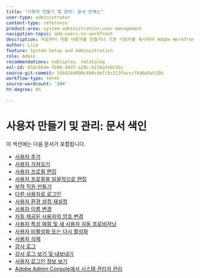 ```yaml
---
title: "사용자 만들기 및 관리: 문서 인덱스"
user-type: administrator
content-type: reference
product-area: system-administration;user-management
navigation-topic: add-users-to-workfront
description: 처음부터 개별 사용자를 만들거나 기존 사용자를 복사하여 Adobe Workfront에서 사용자를 추가할 수 있습니다.
author: Lisa
feature: System Setup and Administration
role: Admin
recommendations: noDisplay, noCatalog
exl-id: 014cb6de-fb96-44df-a29c-b210afe9c55c
source-git-commit: 5d4434d090c4b6cdefc9c313fecccf6d6e9a510b
workflow-type: tm+mt
source-wordcount: '104'
ht-degree: 0%

---
```


# 사용자 만들기 및 관리: 문서 색인

<!-- Audited: 2/2024 -->

이 섹션에는 다음 문서가 포함됩니다.

* [사용자 추가](../../../administration-and-setup/add-users/create-and-manage-users/add-users.md)
* [사용자 가져오기](../../../administration-and-setup/add-users/create-and-manage-users/import-users.md)
* [사용자 프로필 편집](../../../administration-and-setup/add-users/create-and-manage-users/edit-a-users-profile.md)
* [사용자 프로필을 일괄적으로 편집](../../../administration-and-setup/add-users/create-and-manage-users/edit-user-profiles-in-bulk.md)
* [부하 직원 만들기](../../../administration-and-setup/add-users/create-and-manage-users/create-direct-reports.md)
* [다른 사용자로 로그인](../../../administration-and-setup/add-users/create-and-manage-users/log-in-as-another-user.md)
* [사용자 환경 설정 재설정](../../../administration-and-setup/add-users/create-and-manage-users/reset-a-users-preferences.md)
* [사용자 이름 변경](../../../administration-and-setup/add-users/create-and-manage-users/change-a-username.md)
* [자동 제공된 사용자의 암호 변경](../../../administration-and-setup/add-users/create-and-manage-users/change-pw-auto-provisioned-user.md)
* [사용자 특성 매핑 및 새 사용자 자동 프로비저닝](../../../administration-and-setup/add-users/create-and-manage-users/map-user-attributes.md)
* [사용자 비활성화 또는 다시 활성화](../../../administration-and-setup/add-users/create-and-manage-users/deactivate-a-user.md)
* [사용자 삭제](../../../administration-and-setup/add-users/create-and-manage-users/delete-a-user.md)
* [감사 로그](../../../administration-and-setup/add-users/create-and-manage-users/audit-logs.md)
* [감사 로그 보기 및 내보내기](../../../administration-and-setup/add-users/create-and-manage-users/view-and-export-audit-logs.md)
* [사용자 로그인 정보 보기](../../../administration-and-setup/add-users/create-and-manage-users/view-user-login-info.md)
* [Adobe Admin Console에서 시스템 관리자 관리](../../../administration-and-setup/add-users/create-and-manage-users/admin-console.md)
